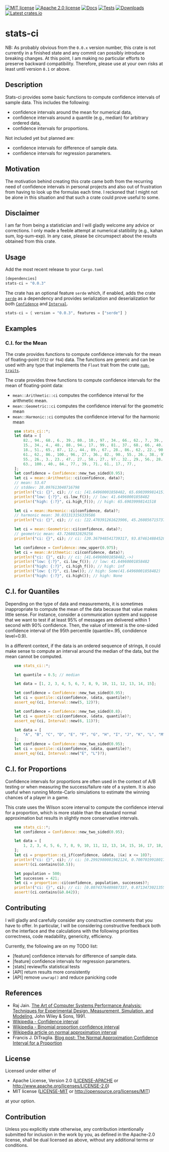 [![MIT license](https://img.shields.io/badge/license-MIT-blue.svg)](./LICENSE-MIT)
[![Apache 2.0 license](https://img.shields.io/badge/License-Apache%202.0-blue.svg)](./LICENSE-APACHE)
[![Docs](https://img.shields.io/docsrs/stats-ci)](https://docs.rs/stats-ci)
[![Tests](https://github.com/xdefago/stats-ci/actions/workflows/tests.yml/badge.svg)](https://github.com/xdefago/stats-ci/actions/workflows/tests.yml)
[![Downloads](https://img.shields.io/crates/d/stats-ci)](https://crates.io/crates/stats-ci)
[![Latest crates.io](https://img.shields.io/crates/v/stats-ci)](https://crates.io/crates/stats-ci)

# stats-ci


NB: As probably obvious from the `0.0.x` version number, this crate is not currently in a finished state and any commit can possibly introduce breaking changes. At this point, I am making no particular efforts to preserve backward compatibility. Therefore, please use at your own risks at least until version `0.1` or above. 

## Description

Stats-ci provides some basic functions to compute confidence intervals of sample data.
This includes the following:
* confidence intervals around the mean for numerical data,
* confidence intervals around a quantile (e.g., median) for arbitrary ordered data,
* confidence intervals for proportions.

Not included yet but planned are:
* confidence intervals for difference of sample data.
* confidence intervals for regression parameters.

## Motivation

The motivation behind creating this crate came both from the recurring need of confidence intervals in personal projects and also out of frustration from having to look up the formulas each time. I reckoned that I might not be alone in this situation and that such a crate could prove useful to some.

## Disclaimer

I am far from being a statistician and I will gladly welcome any advice or corrections.
I only made a feeble attempt at numerical statibility (e.g., kahan sum, log-sum-exp).
In any case, please be circumspect about the results obtained from this crate.

## Usage

Add the most recent release to your `Cargo.toml`

```rust
[dependencies]
stats-ci = "0.0.3"
```

The crate has an optional feature `serde` which, if enabled, adds the crate [`serde`](https://crates.io/crates/serde) as a dependency and provides serialization and deserialization for both [`Confidence`](https://docs.rs/stats-ci/latest/stats_ci/enum.Confidence.html) and [`Interval`](https://docs.rs/stats-ci/latest/stats_ci/enum.Interval.html).

```rust
stats-ci = { version = "0.0.3", features = ["serde"] }
```


## Examples

### C.I. for the Mean

The crate provides functions to compute confidence intervals for the mean of floating-point (`f32` or `f64`) data.
The functions are generic and can be used with any type that implements the `Float` trait from the crate [`num-traits`](https://crates.io/crates/num-traits).
 
The crate provides three functions to compute confidence intervals for the mean of floating-point data:
* `mean::Arithmetic::ci` computes the confidence interval for the arithmetic mean.
* `mean::Geometric::ci` computes the confidence interval for the geometric mean
* `mean::Harmonic::ci` computes the confidence interval for the harmonic mean

```rust
    use stats_ci::*;
    let data = [
        82., 94., 68., 6., 39., 80., 10., 97., 34., 66., 62., 7., 39., 68., 93., 64., 10., 74.,
        15., 34., 4., 48., 88., 94., 17., 99., 81., 37., 68., 66., 40., 23., 67., 72., 63., 71.,
        18., 51., 65., 87., 12., 44., 89., 67., 28., 86., 62., 22., 90., 18., 50., 25., 98., 24.,
        61., 62., 86., 100., 96., 27., 36., 82., 90., 55., 26., 38., 97., 73., 16., 49., 23., 26.,
        55., 26., 3., 23., 47., 27., 58., 27., 97., 32., 29., 56., 28., 23., 37., 72., 62., 77.,
        63., 100., 40., 84., 77., 39., 71., 61., 17., 77.,
    ];
    let confidence = Confidence::new_two_sided(0.95);
    let ci = mean::Arithmetic::ci(confidence, data)?;
    // mean: 53.67
    // stddev: 28.097613040716798
    println!("ci: {}", ci); // ci: [41.64960001858482, 65.69039998141518]
    println!("low: {:?}", ci.low_f()); // low: 41.64960001858482
    println!("high: {:?}", ci.high_f()); // high: 65.69039998141518

    let ci = mean::Harmonic::ci(confidence, data)?;
    // harmonic mean: 30.031313156339586
    println!("ci: {}", ci); // ci: [22.470391261623906, 45.26085671573706]

    let ci = mean::Geometric::ci(confidence, data)?;
    // geometric mean: 43.7268032829256
    println!("ci: {}", ci); // ci: [20.367948541739317, 93.87461488452854]

    let confidence = Confidence::new_upper(0.975);
    let ci = mean::Arithmetic::ci(confidence, data)?;
    println!("ci: {}", ci); // ci: [41.64960001858482,->)
    println!("low: {:?}", ci.low_f()); // low: 41.64960001858482
    println!("high: {:?}", ci.high_f()); // high: inf
    println!("low: {:?}", ci.low()); // high: Some(41.64960001858482)
    println!("high: {:?}", ci.high()); // high: None
```

## C.I. for Quantiles

Depending on the type of data and measurements, it is sometimes inappropriate to compute the mean of the data because that value makes little sense.
For instance, consider a communication system and suppose that we want to test if at least 95% of messages are delivered within 1 second with 90% confidence.
Then, the value of interest is the one-sided confidence interval of the 95th percentile (quantile=.95, condidence level=0.9). 

In a different context, if the data is an ordered sequence of strings, it could make sense to compute an interval around the median of the data, but the mean cannot be computed.

```rust
    use stats_ci::*;

    let quantile = 0.5; // median

    let data = [1, 2, 3, 4, 5, 6, 7, 8, 9, 10, 11, 12, 13, 14, 15];

    let confidence = Confidence::new_two_sided(0.95);
    let ci = quantile::ci(confidence, &data, quantile)?;
    assert_eq!(ci, Interval::new(5, 12)?);

    let confidence = Confidence::new_two_sided(0.8);
    let ci = quantile::ci(confidence, &data, quantile)?;
    assert_eq!(ci, Interval::new(6, 11)?);

    let data = [
        "A", "B", "C", "D", "E", "F", "G", "H", "I", "J", "K", "L", "M", "N", "O",
    ];
    let confidence = Confidence::new_two_sided(0.95);
    let ci = quantile::ci(confidence, &data, quantile)?;
    assert_eq!(ci, Interval::new("E", "L")?);
```

## C.I. for Proportions

Confidence intervals for proportions are often used in the context of A/B testing or when measuring the success/failure rate of a system.
It is also useful when running Monte-Carlo simulations to estimate the winning chances of a player in a game.
 
This crate uses the Wilson score interval to compute the confidence interval for a proportion,
which is more stable than the standard normal approximation but results in slightly more conservative intervals.

```rust
    use stats_ci::*;
    let confidence = Confidence::new_two_sided(0.95);

    let data = [
        1, 2, 3, 4, 5, 6, 7, 8, 9, 10, 11, 12, 13, 14, 15, 16, 17, 18, 19, 20,
    ];
    let ci = proportion::ci_if(confidence, &data, |&x| x <= 10)?;
    println!("ci: {}", ci); // ci: [0.2992980081982124, 0.7007019918017876]
    assert!(ci.contains(&0.5));

    let population = 500;
    let successes = 421;
    let ci = proportion::ci(confidence, population, successes)?;
    println!("ci: {}", ci); // ci: [0.8074376489887337, 0.8713473021355645]
    assert!(ci.contains(&0.842));
```

## Contributing

I will gladly and carefully consider any constructive comments that you have to offer.
In particular, I will be considering constructive feedback both on the interface and the calculations
with the following priorities correctness, code readability, genericity, efficiency.

Currently, the following are on my TODO list:

* [feature] confidence intervals for difference of sample data.
* [feature] confidence intervals for regression parameters.
* [stats] review/fix statistical tests
* [API] return results more consistently
* [API] remove `unwrap()` and reduce panicking code

## References

* Raj Jain. [The Art of Computer Systems Performance Analysis: Techniques for Experimental Design, Measurement, Simulation, and Modeling,](https://www.cse.wustl.edu/~jain/books/perfbook.htm) John Wiley & Sons, 1991.
* [Wikipedia - Confidence interval](https://en.wikipedia.org/wiki/Confidence_interval)
* [Wikipedia - Binomial proportion confidence interval](https://en.wikipedia.org/wiki/Binomial_proportion_confidence_interval)
* [Wikipedia article on normal approximation interval](https://en.wikipedia.org/wiki/Binomial_proportion_confidence_interval#Normal_approximation_interval)
* Francis J. DiTraglia. [Blog post: The Normal Approximation Confidence Interval for a Proportion](https://www.econometrics.blog/post/the-normal-approximation-confidence-interval-for-a-proportion/)


## License

Licensed under either of

 * Apache License, Version 2.0
   ([LICENSE-APACHE](LICENSE-APACHE) or http://www.apache.org/licenses/LICENSE-2.0)
 * MIT license
   ([LICENSE-MIT](LICENSE-MIT) or http://opensource.org/licenses/MIT)

at your option.

## Contribution

Unless you explicitly state otherwise, any contribution intentionally submitted
for inclusion in the work by you, as defined in the Apache-2.0 license, shall be
dual licensed as above, without any additional terms or conditions.
